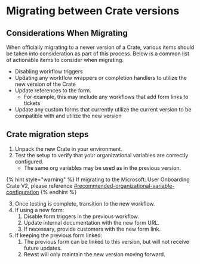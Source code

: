 # Migrating between Crate versions

## Considerations When Migrating

When officially migrating to a newer version of a Crate, various items should be taken into consideration as part of this process. Below is a common list of actionable items to consider when migrating.

* Disabling workflow triggers
* Updating any workflow wrappers or completion handlers to utilize the new version of the Crate
* Update references to the form.&#x20;
  * For example, this may include any workflows that add form links to tickets
* Update any custom forms that currently utilize the current version to be compatible with and utilize the new version

## Crate migration steps

1. Unpack the new Crate in your environment.
2. Test the setup to verify that your organizational variables are correctly configured.
   * The same org variables may be used as in the previous version.

{% hint style="warning" %}
If migrating to the Microsoft: User Onboarding Crate V2, please reference [#recommended-organizational-variable-configuration](../existing-crate-documentation/microsoft-user-onboarding-crate-v2/#recommended-organizational-variable-configuration "mention")
{% endhint %}

3. Once testing is complete, transition to the new workflow.
4. If using a new form:
   1. Disable form triggers in the previous workflow.
   2. Update internal documentation with the new form URL.
   3. If necessary, provide customers with the new form link.
5. If keeping the previous form linked:
   1. The previous form can be linked to this version, but will not receive future updates.
   2. Rewst will only maintain the new version moving forward.
